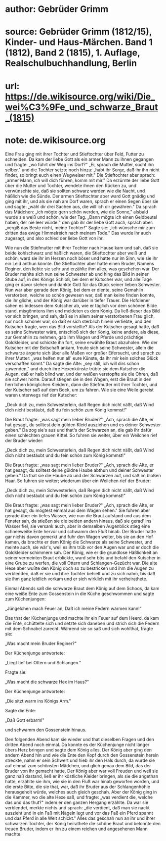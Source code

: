 # author: Gebrüder Grimm
# source: Gebrüder Grimm (1812/15), Kinder- und Haus-Märchen. Band 1 (1812), Band 2 (1815), 1. Auflage, Realschulbuchhandlung, Berlin
# url: https://de.wikisource.org/wiki/Die_wei%C3%9Fe_und_schwarze_Braut_(1815)
# note: de.wikisource.org

Eine Frau ging mit ihrer Tochter und Stieftochter über Feld, Futter zu schneiden. Da kam der liebe Gott als ein armer Mann zu ihnen gegangen und fragte: „wo führt der Weg ins Dorf?" „Ei, sprach die Mutter, sucht ihn selber," und die Tochter setzte noch hinzu: „habt ihr Sorge, daß ihr ihn nicht findet, so bringt euch einen Wegweiser mit." Die Stieftochter aber sprach: „armer Mann, ich will dich führen, komm mit mir." Da erzürnte der liebe Gott über die Mutter und Tochter, wendete ihnen den Rücken zu, und verwünschte sie, daß sie sollten schwarz werden wie die Nacht, und häßlich wie die Sünde. Der armen Stieftochter aber ward Gott gnädig und ging mit ihr, und als sie nah am Dorf waren, sprach er einen Segen über sie und sagte: „wähl dir drei Sachen aus, die will ich dir gewähren." Da sprach das Mädchen: „ich mögte gern schön werden, wie die Sonne," alsbald wurde sie weiß und schön, wie der Tag. „Dann mögte ich einen Geldbeutel haben, der nie leer würde:" den gab ihr der liebe Gott auch, sprach aber: „vergiß das Beste nicht, meine Tochter!" Sagte sie: „ich wünsche mir zum dritten das ewige Himmelreich nach meinem Tode." Das  wurde ihr auch zugesagt, und also schied der liebe Gott von ihr. 

Wie nun die Stiefmutter mit ihrer Tochter nach Hause kam und sah, daß sie beide kohlschwarz und häßlich waren, die Stieftochter aber weiß und schön, ward sie ihr im Herzen noch böser und hatte nur im Sinn, wie sie ihr ein Leid anthun könnte. Die Stieftochter aber hatte einen Bruder, Namens Reginer, den liebte sie sehr und erzählte ihm alles, was geschehen war. Der Bruder mahlte sich nun seine Schwester ab und hing das Bild in seiner Stube auf, in des Königs Schloß, bei dem er Kutscher war, und alle Tage ging er davor stehen und dankte Gott für das Glück seiner lieben Schwester. Nun war aber gerade dem König, bei dem er diente, seine Gemahlin verstorben, welche so schön gewesen war, daß man keine finden konnte, die ihr gliche, und der König war darüber in tiefer Trauer. Die Hofdiener sahen es indessen dem Kutscher ab, wie er täglich vor dem schönen Bilde stand, misgönntens ihm und meldeten es dem König. Da ließ dieser das Bild vor sich bringen, und sah, daß es in allem seiner verstorbenen Frau glich, nur noch schöner war, so daß er sich sterblich hinein verliebte, und den Kutscher fragte, wen das Bild vorstellte? Als der Kutscher gesagt hatte, daß es seine Schwester wäre, entschloß sich der König, keine andere, als diese, zur Gemahlin zu nehmen,  gab ihm Wagen und Pferde und prächtige Goldkleider, und schickte ihn fort, seine erwählte Braut abzuholen. Wie der Kutscher mit der Botschaft ankam, freute sich seine Schwester, allein die schwarze ärgerte sich über alle Maßen vor großer Eifersucht, und sprach zu ihrer Mutter: „was helfen nun all' eure Künste, da ihr mir kein solches Glück verschaffen könnt." Da sagte die Alte: „sey still, ich will dirs schon zuwenden," und durch ihre Hexenkünste trübte sie dem Kutscher die Augen, daß er halb blind war, und der weißen verstopfte sie die Ohren, daß sie schwer hörte. Darauf stiegen sie in den Wagen, erst die Braut in den herrlichen königlichen Kleidern, dann die Stiefmutter mit ihrer Tochter, und der Kutscher saß auf dem Bock, um zu fahren. Wie sie eine Weile gereist waren unterwegs rief der Kutscher: 

„Deck dich zu, mein Schwesterlein, daß Regen dich nicht näßt, daß Wind dich nicht bestäubt, daß du fein schön zum König kommst!" 

Die Braut fragte: „was sagt mein lieber Bruder?" „Ach, sprach die Alte, er hat gesagt, du solltest dein gülden Kleid ausziehen und es deiner Schwester geben." Da zog sie's aus und that's der Schwarzen an, die gab ihr dafür einen schlechten grauen Kittel. So fuhren sie weiter, über ein Weilchen rief der Bruder wieder: 

„Deck dich zu, mein Schwesterlein, daß Regen dich nicht näßt, daß Wind dich nicht bestäubt und du fein schön zum König kommst!" 

Die Braut fragte: „was sagt mein lieber Bruder?" „Ach, sprach die Alte, er hat gesagt, du solltest deine güldne Haube abthun und deiner Schwester geben." Da that sie die Haube ab und der Schwarzen auf, und saß im bloßen Haar. So fuhren sie weiter; wiederum über ein Weilchen rief der Bruder: 

„Deck dich zu, mein Schwesterlein, daß Regen dich nicht näßt, daß Wind dich nicht bestäubt und du fein schön zum König kommst!" 

Die Braut fragte: „was sagt mein lieber Bruder?" „Ach, sprach die Alte, er hat gesagt, du mögtest einmal aus dem Wagen sehen." Sie fuhren aber gerade über ein tiefes Wasser, wie nun die Braut aufstand und aus dem Fenster sah, da stießen sie die beiden andern hinaus, daß sie gerad' ins Wasser fiel, sie versank auch, aber in demselben Augenblick stieg eine schneeweiße Ente hervor und schwamm den Fluß hinab. Der Bruder hatte gar nichts davon gemerkt und fuhr den Wagen weiter, bis sie an den Hof kamen, da brachte er dem König die Schwarze als seine Schwester, und meinte auch, sie wär's, weil es  ihm trüb vor den Augen war und er doch die Goldkleider schimmern sah. Der König, wie er die grundlose Häßlichkeit an seiner vermeinten Braut erblickte, ward sehr bös und befahl den Kutscher in eine Grube zu werfen, die voll Ottern und Schlangen-Gezücht war. Die alte Hexe aber wußte den König doch so zu bestricken und ihm die Augen zu verblenden, daß er sie und ihre Tochter behielt und zu sich nahm, bis daß sie ihm ganz leidlich vorkam und er sich wirklich mit ihr verheirathete. 

Einmal Abends saß die schwarze Braut dem König auf dem Schoos, da kam eine weiße Ente zum Gossenstein in die Küche geschwommen und sagte zum Küchenjungen: 

„Jüngelchen mach Feuer an, Daß ich meine Federn wärmen kann!" 

Das that der Küchenjunge und machte ihr ein Feuer auf dem Heerd, da kam die Ente, schüttelte sich und setzte sich daneben und strich sich die Federn mit dem Schnabel zurecht. Während sie so saß und sich wohlthat, fragte sie: 

„Was macht mein Bruder Reginer?" 

Der Küchenjunge antwortete: 

„Liegt tief bei Ottern und Schlangen." 

Fragte sie: 

„Was macht die schwarze Hex im Haus?" 

 Der Küchenjunge antwortete: 

„Die sitzt warm ins Königs Arm." 

Sagte die Ente: 

„Daß Gott erbarm!" 

und schwamm den Gossenstein hinaus. 

Den folgenden Abend kam sie wieder und that dieselben Fragen und den dritten Abend noch einmal. Da konnte es der Küchenjunge nicht länger übers Herz bringen und sagte dem König alles. Der König aber ging den andern Abend hin und wie die Ente den Kopf durch den Gossenstein herein streckte, nahm er sein Schwert und hieb ihr den Hals durch, da wurde sie auf einmal zum schönsten Mädchen, und glich genau dem Bild, das der Bruder von ihr gemacht hatte. Der König aber war voll Freuden und weil sie ganz naß dastand, ließ er ihr köstliche Kleider bringen, als sie die angethan hatte, erzählte sie ihm, wie sie in den Fluß war hinab geworfen worden, und die erste Bitte, die sie that, war, daß ihr Bruder aus der Schlangenhöhle herausgeholt würde, welches auch gleich geschah. Aber der König ging in die Kammer, wo die alte Hexe saß, und fragte: „was verdient die, welche das und das thut?" indem er den ganzen Hergang erzählte. Da war sie verblendet, merkte nichts und sprach: „die verdient, daß man sie nackt auszieht und in ein Faß mit Nägeln legt und vor das  Faß ein Pferd spannt und das Pferd in alle Welt schickt." Alles das geschah nun an ihr und ihrer schwarzen Tochter, der König heirathete die schöne Braut und belohnte den treuen Bruder, indem er ihn zu einem reichen und angesehenen Mann machte. 


